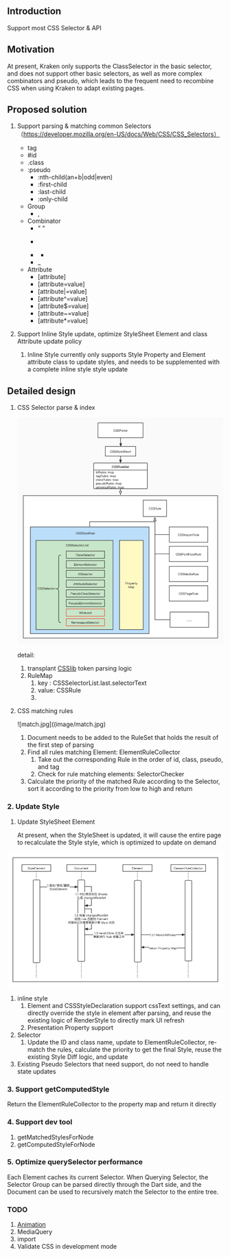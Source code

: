 ## Introduction

Support most CSS Selector & API

## Motivation

At present, Kraken only supports the ClassSelector in the basic selector, and does not support other basic selectors, as well as more complex combinators and pseudo, which leads to the frequent need to recombine CSS when using Kraken to adapt existing pages.

## Proposed solution

1. Support parsing & matching common Selectors（https://developer.mozilla.org/en-US/docs/Web/CSS/CSS_Selectors）
    - tag
    - #id
    - .class
    - :pseudo
        - :nth-child(an+b|odd|even)
        - :first-child
        - :last-child
        - :only-child
    - Group
        - ,
    - Combinator
        - " "
        - >
        - +
        - _
    - Attribute
        - [attribute]
        - [attribute=value]
        - [attribute|=value]
        - [attribute^=value]
        - [attribute$=value]
        - [attribute~=value]
        - [attribute*=value]

2. Support Inline Style update, optimize StyleSheet Element and class Attribute update policy
   
     1. Inline Style currently only supports Style Property and Element attribute class to update styles, and needs to be supplemented with a complete inline style style update

## Detailed design

1. CSS Selector parse & index
    
    ![parse.jpg](image/parse.jpg)
    
     detail:
    
    1. transplant [CSSlib](https://github.com/dart-lang/csslib) token parsing logic
    2. RuleMap 
        1. key : CSSSelectorList.last.selectorText
        2. value: CSSRule
        3. 
2. CSS matching rules
    
    ![match.jpg]((image/match.jpg)
    
    1. Document needs to be added to the RuleSet that holds the result of the first step of parsing
    2. Find all rules matching Element: ElementRuleCollector
        1. Take out the corresponding Rule in the order of id, class, pseudo, and tag
        2. Check for rule matching elements: SelectorChecker
    3. Calculate the priority of the matched Rule according to the Selector, sort it according to the priority from low to high and return

### 2. Update Style

1. Update StyleSheet Element
    
    At present, when the StyleSheet is updated, it will cause the entire page to recalculate the Style style, which is optimized to update on demand    

![StyleSheet.png](image/StyleSheet.png)

1. inline style
    1. Element and CSSStyleDeclaration support cssText settings, and can directly override the style in element after parsing, and reuse the existing logic of RenderStyle to directly mark UI refresh
    2. Presentation Property support
2. Selector
    1. Update the ID and class name, update to ElementRuleCollector, re-match the rules, calculate the priority to get the final Style, reuse the existing Style Diff logic, and update
3. Existing Pseudo Selectors that need support, do not need to handle state updates

### 3. Support getComputedStyle

Return the ElementRuleCollector to the property map and return it directly

### 4. Support dev tool

1. getMatchedStylesForNode
2. getComputedStyleForNode

### 5. Optimize querySelector performance

Each Element caches its current Selector. When Querying Selector, the Selector Group can be parsed directly through the Dart side, and the Document can be used to recursively match the Selector to the entire tree.

### TODO

1. [Animation]([https://developer.mozilla.org/en-US/docs/Web/CSS/CSS_Animations/Using_CSS_animations](https://developer.mozilla.org/en-US/docs/Web/CSS/CSS_Animations/Using_CSS_animations))
2. MediaQuery
3. import
4. Validate CSS in development mode